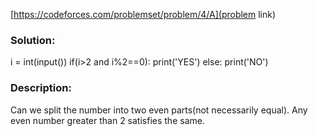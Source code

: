 [https://codeforces.com/problemset/problem/4/A](problem link)

### Solution:

i = int(input())
if(i>2 and i%2==0):
    print('YES')
else:
    print('NO')

### Description:

Can we split the number into two even parts(not necessarily equal).
Any even number greater than 2 satisfies the same. 
